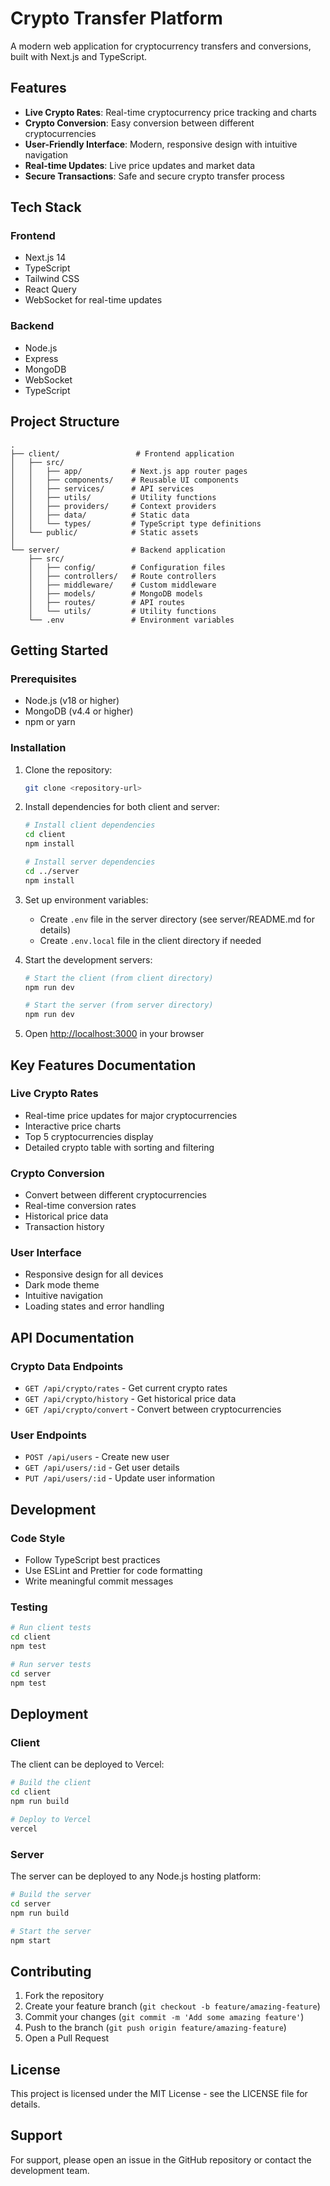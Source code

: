 # Crypto Transfer Platform

A modern web application for cryptocurrency transfers and conversions, built with Next.js and TypeScript.

## Features

- **Live Crypto Rates**: Real-time cryptocurrency price tracking and charts
- **Crypto Conversion**: Easy conversion between different cryptocurrencies
- **User-Friendly Interface**: Modern, responsive design with intuitive navigation
- **Real-time Updates**: Live price updates and market data
- **Secure Transactions**: Safe and secure crypto transfer process

## Tech Stack

### Frontend
- Next.js 14
- TypeScript
- Tailwind CSS
- React Query
- WebSocket for real-time updates

### Backend
- Node.js
- Express
- MongoDB
- WebSocket
- TypeScript

## Project Structure

```
.
├── client/                 # Frontend application
│   ├── src/
│   │   ├── app/           # Next.js app router pages
│   │   ├── components/    # Reusable UI components
│   │   ├── services/      # API services
│   │   ├── utils/         # Utility functions
│   │   ├── providers/     # Context providers
│   │   ├── data/          # Static data
│   │   └── types/         # TypeScript type definitions
│   └── public/            # Static assets
│
└── server/                # Backend application
    ├── src/
    │   ├── config/        # Configuration files
    │   ├── controllers/   # Route controllers
    │   ├── middleware/    # Custom middleware
    │   ├── models/        # MongoDB models
    │   ├── routes/        # API routes
    │   └── utils/         # Utility functions
    └── .env               # Environment variables
```

## Getting Started

### Prerequisites

- Node.js (v18 or higher)
- MongoDB (v4.4 or higher)
- npm or yarn

### Installation

1. Clone the repository:
   ```bash
   git clone <repository-url>
   ```

2. Install dependencies for both client and server:
   ```bash
   # Install client dependencies
   cd client
   npm install

   # Install server dependencies
   cd ../server
   npm install
   ```

3. Set up environment variables:
   - Create `.env` file in the server directory (see server/README.md for details)
   - Create `.env.local` file in the client directory if needed

4. Start the development servers:
   ```bash
   # Start the client (from client directory)
   npm run dev

   # Start the server (from server directory)
   npm run dev
   ```

5. Open [http://localhost:3000](http://localhost:3000) in your browser

## Key Features Documentation

### Live Crypto Rates
- Real-time price updates for major cryptocurrencies
- Interactive price charts
- Top 5 cryptocurrencies display
- Detailed crypto table with sorting and filtering

### Crypto Conversion
- Convert between different cryptocurrencies
- Real-time conversion rates
- Historical price data
- Transaction history

### User Interface
- Responsive design for all devices
- Dark mode theme
- Intuitive navigation
- Loading states and error handling

## API Documentation

### Crypto Data Endpoints
- `GET /api/crypto/rates` - Get current crypto rates
- `GET /api/crypto/history` - Get historical price data
- `GET /api/crypto/convert` - Convert between cryptocurrencies

### User Endpoints
- `POST /api/users` - Create new user
- `GET /api/users/:id` - Get user details
- `PUT /api/users/:id` - Update user information

## Development

### Code Style
- Follow TypeScript best practices
- Use ESLint and Prettier for code formatting
- Write meaningful commit messages

### Testing
```bash
# Run client tests
cd client
npm test

# Run server tests
cd server
npm test
```

## Deployment

### Client
The client can be deployed to Vercel:
```bash
# Build the client
cd client
npm run build

# Deploy to Vercel
vercel
```

### Server
The server can be deployed to any Node.js hosting platform:
```bash
# Build the server
cd server
npm run build

# Start the server
npm start
```

## Contributing

1. Fork the repository
2. Create your feature branch (`git checkout -b feature/amazing-feature`)
3. Commit your changes (`git commit -m 'Add some amazing feature'`)
4. Push to the branch (`git push origin feature/amazing-feature`)
5. Open a Pull Request

## License

This project is licensed under the MIT License - see the LICENSE file for details.

## Support

For support, please open an issue in the GitHub repository or contact the development team. 